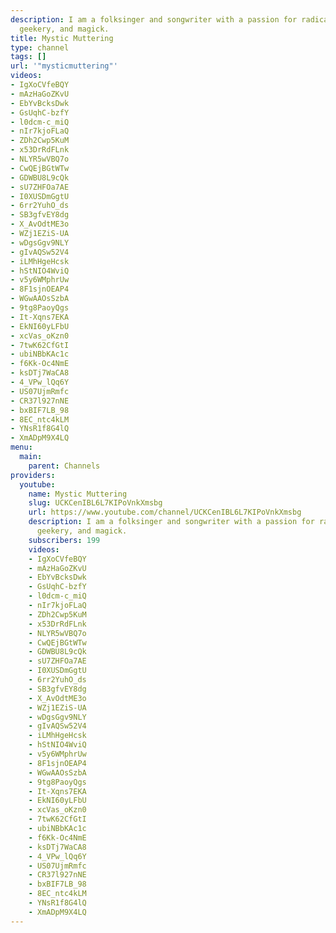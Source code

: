 ```yaml
---
description: I am a folksinger and songwriter with a passion for radical activism,
  geekery, and magick.
title: Mystic Muttering
type: channel
tags: []
url: '"mysticmuttering"'
videos:
- IgXoCVfeBQY
- mAzHaGoZKvU
- EbYvBcksDwk
- GsUqhC-bzfY
- l0dcm-c_miQ
- nIr7kjoFLaQ
- ZDh2Cwp5KuM
- x53DrRdFLnk
- NLYR5wVBQ7o
- CwQEjBGtWTw
- GDWBU8L9cQk
- sU7ZHFOa7AE
- I0XUSDmGgtU
- 6rr2YuhO_ds
- SB3gfvEY8dg
- X_AvOdtME3o
- WZj1EZiS-UA
- wDgsGgv9NLY
- gIvAQSw52V4
- iLMhHgeHcsk
- hStNIO4WviQ
- v5y6WMphrUw
- 8F1sjnOEAP4
- WGwAAOsSzbA
- 9tg8PaoyQgs
- It-Xqns7EKA
- EkNI60yLFbU
- xcVas_oKzn0
- 7twK62CfGtI
- ubiNBbKAc1c
- f6Kk-Oc4NmE
- ksDTj7WaCA8
- 4_VPw_lQq6Y
- US07UjmRmfc
- CR37l927nNE
- bxBIF7LB_98
- 8EC_ntc4kLM
- YNsR1f8G4lQ
- XmADpM9X4LQ
menu:
  main:
    parent: Channels
providers:
  youtube:
    name: Mystic Muttering
    slug: UCKCenIBL6L7KIPoVnkXmsbg
    url: https://www.youtube.com/channel/UCKCenIBL6L7KIPoVnkXmsbg
    description: I am a folksinger and songwriter with a passion for radical activism,
      geekery, and magick.
    subscribers: 199
    videos:
    - IgXoCVfeBQY
    - mAzHaGoZKvU
    - EbYvBcksDwk
    - GsUqhC-bzfY
    - l0dcm-c_miQ
    - nIr7kjoFLaQ
    - ZDh2Cwp5KuM
    - x53DrRdFLnk
    - NLYR5wVBQ7o
    - CwQEjBGtWTw
    - GDWBU8L9cQk
    - sU7ZHFOa7AE
    - I0XUSDmGgtU
    - 6rr2YuhO_ds
    - SB3gfvEY8dg
    - X_AvOdtME3o
    - WZj1EZiS-UA
    - wDgsGgv9NLY
    - gIvAQSw52V4
    - iLMhHgeHcsk
    - hStNIO4WviQ
    - v5y6WMphrUw
    - 8F1sjnOEAP4
    - WGwAAOsSzbA
    - 9tg8PaoyQgs
    - It-Xqns7EKA
    - EkNI60yLFbU
    - xcVas_oKzn0
    - 7twK62CfGtI
    - ubiNBbKAc1c
    - f6Kk-Oc4NmE
    - ksDTj7WaCA8
    - 4_VPw_lQq6Y
    - US07UjmRmfc
    - CR37l927nNE
    - bxBIF7LB_98
    - 8EC_ntc4kLM
    - YNsR1f8G4lQ
    - XmADpM9X4LQ
---
```

